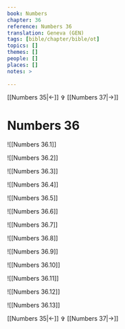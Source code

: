 ```yaml
---
book: Numbers
chapter: 36
reference: Numbers 36
translation: Geneva (GEN)
tags: [bible/chapter/bible/ot]
topics: []
themes: []
people: []
places: []
notes: >
  
---
```


[[Numbers 35|<-]] ✞ [[Numbers 37|->]]

# Numbers 36

![[Numbers 36.1]]

![[Numbers 36.2]]

![[Numbers 36.3]]

![[Numbers 36.4]]

![[Numbers 36.5]]

![[Numbers 36.6]]

![[Numbers 36.7]]

![[Numbers 36.8]]

![[Numbers 36.9]]

![[Numbers 36.10]]

![[Numbers 36.11]]

![[Numbers 36.12]]

![[Numbers 36.13]]

[[Numbers 35|<-]] ✞ [[Numbers 37|->]]
